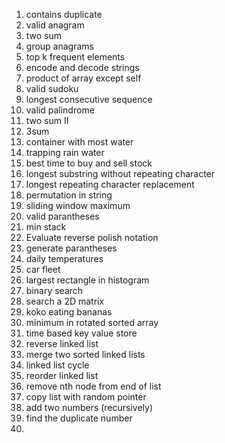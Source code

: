 1. contains duplicate
2. valid anagram
3. two sum
4. group anagrams
5. top k frequent elements
6. encode and decode strings
7. product of array except self
8. valid sudoku
9. longest consecutive sequence
10. valid palindrome
11. two sum II 
12. 3sum
13. container with most water
14. trapping rain water
15. best time to buy and sell stock
16. longest substring without repeating character
17. longest repeating character replacement
18. permutation in string
19. sliding window maximum
20. valid parantheses
21. min stack
22. Evaluate reverse polish notation
23. generate parantheses
24. daily temperatures
25. car fleet
26. largest rectangle in histogram
27. binary search
28. search a 2D matrix
29. koko eating bananas
30. minimum in rotated sorted array
31. time based key value store
32. reverse linked list
33. merge two sorted linked lists
34. linked list cycle
35. reorder linked list
36. remove nth node from end of list
37. copy list with random pointer
38. add two numbers (recursively)
39. find the duplicate number
40. 